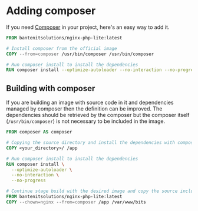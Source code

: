 # Adding composer

If you need [Composer](https://getcomposer.org/) in your project, here's an easy way to add it.

```Dockerfile
FROM bantenitsolutions/nginx-php-lite:latest

# Install composer from the official image
COPY --from=composer /usr/bin/composer /usr/bin/composer

# Run composer install to install the dependencies
RUN composer install --optimize-autoloader --no-interaction --no-progress
```

## Building with composer

If you are building an image with source code in it and dependencies managed by composer then the definition can be improved.
The dependencies should be retrieved by the composer but the composer itself (`/usr/bin/composer`) is not necessary to be included in the image.

```Dockerfile
FROM composer AS composer

# Copying the source directory and install the dependencies with composer
COPY <your_directory>/ /app

# Run composer install to install the dependencies
RUN composer install \
  --optimize-autoloader \
  --no-interaction \
  --no-progress

# Continue stage build with the desired image and copy the source including the dependencies downloaded by composer
FROM bantenitsolutions/nginx-php-lite:latest
COPY --chown=nginx --from=composer /app /var/www/bits
```
